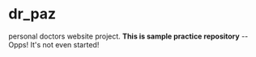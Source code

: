 # dr_paz

personal doctors website project.
**This is sample practice repository**
-- Opps! It's not even started!
